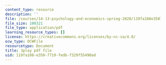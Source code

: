 ```yaml
---
content_type: resource
description: ''
file: /courses/14-13-psychology-and-economics-spring-2020/119fa108e3507719fedbf329f55490ad_5C-Wp6sL8lg.pdf
file_size: 100321
file_type: application/pdf
learning_resource_types: []
license: https://creativecommons.org/licenses/by-nc-sa/4.0/
ocw_type: OCWFile
resourcetype: Document
title: 3play pdf file
uid: 119fa108-e350-7719-fedb-f329f55490ad
---
```

